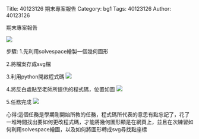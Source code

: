 Title: 40123126 期末專案報告 
Category: bg1
Tags: 40123126 
Author: 40123126 

<!-- PELICAN_END_SUMMARY -->
期末專案報告

<img src="http://imgur.com/UBPq0n7.png" />

步驟:
1.先利用solvespace繪製一個幾何圖形

2.將檔案存成svg檔

3.利用python開啟程式碼
<img src="http://imgur.com/2CBZC8N.png" />

4.將反白處貼至老師所提供的程式碼，位置如圖
<img src="http://imgur.com/BZnuaew.png" />

5.任務完成
<img src="http://imgur.com/UBPq0n7.png" />

心得:這個任務是學期剛開始所教的任務，程式碼所代表的意思有點忘記了，花了一堆時間找出要如何更改程式碼，才能將幾何圖形顯是在網頁上，並且在次練習如何利用solvespace繪圖，以及如何將圖形轉成svg尋找點座標